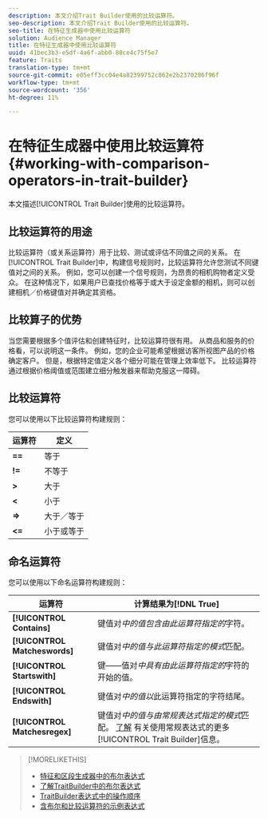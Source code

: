```yaml
---
description: 本文介绍Trait Builder使用的比较运算符。
seo-description: 本文介绍Trait Builder使用的比较运算符。
seo-title: 在特征生成器中使用比较运算符
solution: Audience Manager
title: 在特征生成器中使用比较运算符
uuid: 41bec3b3-e5df-4a6f-abb0-80ce4c75f5e7
feature: Traits
translation-type: tm+mt
source-git-commit: e05eff3cc04e4a82399752c862e2b2370286f96f
workflow-type: tm+mt
source-wordcount: '356'
ht-degree: 11%

---
```



# 在特征生成器中使用比较运算符 {#working-with-comparison-operators-in-trait-builder}

本文描述[!UICONTROL Trait Builder]使用的比较运算符。

## 比较运算符的用途

<!-- c_tb_comparison_operators.xml -->

比较运算符（或关系运算符）用于比较、测试或评估不同值之间的关系。 在[!UICONTROL Trait Builder]中，构建信号规则时，比较运算符允许您测试不同键值对之间的关系。 例如，您可以创建一个信号规则，为昂贵的相机购物者定义受众。 在这种情况下，如果用户已查找价格等于或大于设定金额的相机，则可以创建相机／价格键值对并确定其资格。

## 比较算子的优势

当您需要根据多个值评估和创建特征时，比较运算符很有用。 从商品和服务的价格看，可以说明这一条件。 例如，您的企业可能希望根据访客所视图产品的价格确定客户。 但是，根据特定值定义各个细分可能在管理上效率低下。 比较运算符通过根据价格阈值或范围建立细分触发器来帮助克服这一障碍。

## 比较运算符

您可以使用以下比较运算符构建规则：

| 运算符 | 定义 |
|---|---|
| **==** | 等于 |
| **!=** | 不等于 |
| **>** | 大于 |
| **&lt;** | 小于 |
| **=>** | 大于／等于 |
| **&lt;=** | 小于或等于 |

## 命名运算符

您可以使用以下命名运算符构建规则：

| 运算符 | 计算结果为[!DNL True] |
|---|---|
| **[!UICONTROL Contains]** | 键值对&#x200B;*中的值包含由此运算符指定的*&#x200B;字符。 |
| **[!UICONTROL Matcheswords]** | 键值对&#x200B;*中的值与此运算符指定的模式*&#x200B;匹配。 |
| **[!UICONTROL Startswith]** | 键——值对&#x200B;*中具有由此运算符指定的*&#x200B;字符的开始的值。 |
| **[!UICONTROL Endswith]** | 键值对&#x200B;*中的值以*&#x200B;此运算符指定的字符结尾。 |
| **[!UICONTROL Matchesregex]** | 键值对&#x200B;*中的值与由常规表达式指定的模式*&#x200B;匹配。 [了解](../../features/traits/trait-builder-regex.md) 有关使用常规表达式的更多 [!UICONTROL Trait Builder]信息。 |

>[!MORELIKETHIS]
>
>* [特征和区段生成器中的布尔表达式](../../reference/boolean-expressions-tsb.md)
>* [了解TraitBuilder中的布尔表达式](../../reference/boolean-expressions-tsb.md)
>* [TraitBuilder表达式中的操作顺序](../../features/traits/trait-operator-precedence.md)
>* [含布尔和比较运算符的示例表达式](../../features/traits/trait-expression-samples.md)

